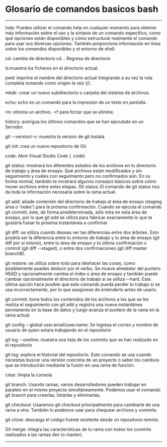 # Glosario de comandos basicos bash
------------------------------------------------------------------------------------------------------------------------------------------------
help: Puedes utilizar el comando help en cualquier momento para obtener más información sobre el uso y la sintaxis de un comando especifico, como qué opciones están disponibles y cómo estructurar realmente el comando para usar sus diversas opciones. También proporciona información en línea sobre los comandos disponibles y el entorno de shell.

cd: cambia de directorio 
cd .. Regresa de directorio 

ls:muestra los ficheros en el directorio actual.

pwd: imprime el nombre del directorio actual integrando a su vez la ruta completa tomando como origen la raíz (/).

mkdir: crear un nuevo subdirectorio o carpeta del sistema de archivos.

echo: echo es un comando para la impresión de un texto en pantalla.

rm: elimina un archivo, -rf para forzar que se elimine.

history: averigua los últimos comandos que se han ejecutado en un Servidor.

git --version/-v: muestra la version de git instala.

git init: crea un nuevo repositorio de Git.

code: Abre Visual Studio Code (. code)

git status: mostrará los diferentes estados de los archivos en tu directorio de trabajo y área de ensayo. Qué archivos están modificados y sin seguimiento y cuáles con seguimiento pero no confirmados aún. En su forma normal, también te mostrará algunos consejos básicos sobre cómo mover archivos entre estas etapas.
Git status: El comando de git status nos da toda la información necesaria sobre la rama actual.


git add: añade contenido del directorio de trabajo al área de ensayo (staging area o 'index') para la próxima confirmación. Cuando se ejecuta el comando git commit, éste, de forma predeterminada, sólo mira en esta área de ensayo, por lo que git add se utiliza para fabricar exactamente lo que te gustaría fuese tu próxima instantánea a confirmar.


git diff: se utiliza cuando deseas ver las diferencias entre dos árboles. Esto prodría ser la diferencia entre tu entorno de trabajo y tu área de ensayo (git diff por sí mismo), entre tu área de ensayo y tu última confirmación o commit (git diff --staged), o entre dos confirmaciones (git diff master branchB).


git restore: se utiliza sobre todo para deshacer las cosas, como posiblemente puedes deducir por el verbo. Se mueve alrededor del puntero HEAD y opcionalmente cambia el index o área de ensayo y también puede cambiar opcionalmente el directorio de trabajo si se utiliza --hard. Esta última opción hace posible que este comando pueda perder tu trabajo si se usa incorrectamente, por lo que asegúrese de entenderlo antes de usarlo.

git commit: toma todos los contenidos de los archivos a los que se les realiza el seguimiento con git add y registra una nueva instantánea permanente en la base de datos y luego avanza el puntero de la rama en la rama actual.

git config --global user.email/user.name: Se ingresa  el correo y nombre de usuario de quien estara trabajando en el repositorio

git log --oneline: muestra una lista de los commits que se han realizado en el repositorio

git log: explora el historial del repositorio. Este comando se usa cuando necesitas buscar una versión concreta de un proyecto o saber los cambios que se introducirán mediante la fusión en una rama de función.

clear: limpia la consola 

git branch:  Usando ramas, varios desarrolladores pueden trabajar en paralelo en el mismo proyecto simultáneamente. Podemos usar el comando git branch para crearlas, listarlas y eliminarlas.

git checkout: Usaremos git checkout principalmente para cambiarte de una rama a otra. También lo podemos usar para chequear archivos y commits. 

git clone: descarga el código fuente existente desde un repositorio remoto.

Git merge: integra las características de tu rama con todos los commits realizados a las ramas dev (o master).



------------------------------------------------------------------------------------------------------------------------------------------------